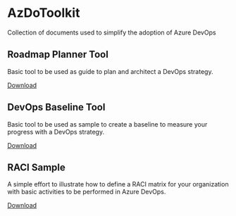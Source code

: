 # AzDoToolkit

Collection of documents used to simplify the adoption of Azure DevOps

## Roadmap Planner Tool

Basic tool to be used as guide to plan and architect a DevOps strategy.

[Download](https://github.com/eulesv/AzDoToolkit/raw/master/Roadmap%20Planner.vsdx)

## DevOps Baseline Tool

Basic tool to be used as sample to create a baseline to measure your progress with a DevOps strategy.

[Download](https://github.com/eulesv/AzDoToolkit/raw/master/DevOps%20Baseline%20Tool.xlsx)

## RACI Sample

A simple effort to illustrate how to define a RACI matrix for your organization with basic activities to be performed in Azure DevOps.

[Download](https://github.com/eulesv/AzDoToolkit/raw/master/RACI%20Sample.xlsx)
